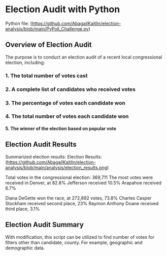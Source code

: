 # Election Audit with Python

Python file: (https://github.com/AbagailKaitlin/election-analysis/blob/main/PyPoll_Challenge.py)

## Overview of Election Audit

The purpose is to conduct an election audit of a recent local congressional election, including:

### 1. The total number of votes cast

### 2. A complete list of candidates who received votes

### 3. The percentage of votes each candidate won

### 4. The total number of votes each candidate won

#### 5. The winner of the election based on popular vote

## Election Audit Results

Summarized election results:
Election Results: (https://github.com/AbagailKaitlin/election-analysis/blob/main/analysis/election_results.png)

Total votes in the congressional election: 369,711
The most votes were received in Denver, at 82.8%
Jefferson received 10.5%
Arapahoe received 6.7%

Diana DeGette won the race, at 272,892 votes, 73.8%
Charles Casper Stockham received second place, 23%
Raymon Anthony Doane received third place, 3.1%

## Election Audit Summary

With modification, this script can be utilized to find number of votes for filters other than candidate, county. For example, geographic and demographic data.
